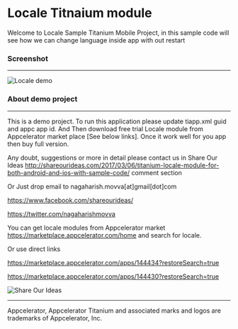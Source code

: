 # Locale Titnaium module
Welcome to Locale Sample Titanium Mobile Project, in this sample code will see how we can change language inside app with out restart


### Screenshot
-------------

![Locale demo](http://shareourideas.com/wp-content/uploads/2017/03/Locale-Sample.png)

### About demo project
----------------
This is a demo project. To run this application please update tiapp.xml guid and appc app id.
And Then download free trial Locale module from Appcelerator market place [See below links].  Once it work well for you app then buy full version.


Any doubt, suggestions or more in detail please contact us in Share Our Ideas 
http://shareourideas.com/2017/03/06/titanium-locale-module-for-both-android-and-ios-with-sample-code/  comment section

Or Just drop email to nagaharish.movva[at]gmail[dot]com

https://www.facebook.com/shareourideas/

https://twitter.com/nagaharishmovva


You can get locale modules from Appcelerator market https://marketplace.appcelerator.com/home and search for locale.

Or use direct links

https://marketplace.appcelerator.com/apps/144434?restoreSearch=true

https://marketplace.appcelerator.com/apps/144430?restoreSearch=true

![Share Our Ideas](http://shareourideas.com/wp-content/uploads/2015/10/Share-Our-Ideas-Logo.png)


----------------------------------
Appcelerator, Appcelerator Titanium and associated marks and logos are trademarks of Appcelerator, Inc. 
